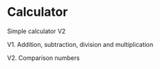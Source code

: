 # Calculator
Simple calculator V2

V1. Addition, subtraction, division and multiplication

V2. Comparison numbers
